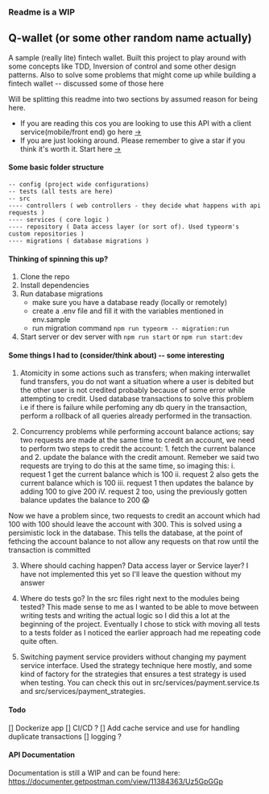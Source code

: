### Readme is a WIP

## Q-wallet (or some other random name actually)

A sample (really lite) fintech wallet. Built this project to play around with some concepts like TDD, Inversion of control and some other design patterns. Also to solve some problems that might come up while building a fintech wallet -- discussed some of those here

Will be splitting this readme into two sections by assumed reason for being here.

-   If you are reading this cos you are looking to use this API with a client service(mobile/front end) go here [->](#some-basic-folder-structure)
-   If you are just looking around. Please remember to give a star if you think it's worth it. Start here [->](#api-documentation)

#### Some basic folder structure

```
-- config (project wide configurations)
-- tests (all tests are here)
-- src
---- controllers ( web controllers - they decide what happens with api requests )
---- services ( core logic )
---- repository ( Data access layer (or sort of). Used typeorm's custom repositories )
---- migrations ( database migrations )
```

#### Thinking of spinning this up?

1. Clone the repo
2. Install dependencies
3. Run database migrations
    - make sure you have a database ready (locally or remotely)
    - create a .env file and fill it with the variables mentioned in env.sample
    - run migration command `npm run typeorm -- migration:run`
4. Start server or dev server with `npm run start` or `npm run start:dev`

#### Some things I had to (consider/think about) -- some interesting

1. Atomicity in some actions such as transfers; when making interwallet fund transfers, you do not want a situation where a user is debited but the other user is not credited probably because of some error while attempting to credit. Used database transactions to solve this problem i.e if there is failure while perfoming any db query in the transaction, perform a rollback of all queries already performed in the transaction.

2. Concurrency problems while performing account balance actions; say two requests are made at the same time to credit an account, we need to perform two steps to credit the account: 1. fetch the current balance and 2. update the balance with the credit amount. Remeber we said two requests are trying to do this at the same time, so imaging this:
   i. request 1 get the current balance which is 100
   ii. request 2 also gets the current balance which is 100
   iii. request 1 then updates the balance by adding 100 to give 200
   iV. request 2 too, using the previously gotten balance updates the balance to 200 😱

Now we have a problem since, two requests to credit an account which had 100 with 100 should leave the account with 300.
This is solved using a persimistic lock in the database. This tells the database, at the point of fethcing the account balance to not allow any requests on that row until the transaction is committed

3. Where should caching happen? Data access layer or Service layer? I have not implemented this yet so I'll leave the question without my answer
4. Where do tests go? In the src files right next to the modules being tested? This made sense to me as I wanted to be able to move between writing tests and writing the actual logic so I did this a lot at the beginning of the project. Eventually I chose to stick with moving all tests to a tests folder as I noticed the earlier approach had me repeating code quite often.

5. Switching payment service providers without changing my payment service interface. Used the strategy technique here mostly, and some kind of factory for the strategies that ensures a test strategy is used when testing. You can check this out in src/services/payment.service.ts and src/services/payment_strategies.

#### Todo

[] Dockerize app
[] CI/CD ?
[] Add cache service and use for handling duplicate transactions
[] logging ?

#### API Documentation

Documentation is still a WIP and can be found here: https://documenter.getpostman.com/view/11384363/Uz5GpGGp
